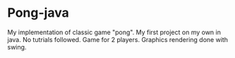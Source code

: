 # Pong-java
My implementation of classic game "pong". My first project on my own in java. No tutrials followed. Game for 2 players. Graphics rendering done with swing.
